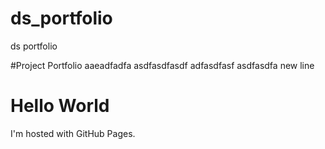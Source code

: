 # ds_portfolio
ds portfolio

#Project Portfolio
aaeadfadfa
asdfasdfasdf
adfasdfasf
asdfasdfa
new line

<!DOCTYPE html>
<html>
<body>
<h1>Hello World</h1>
<p>I'm hosted with GitHub Pages.</p>
</body>
</html>